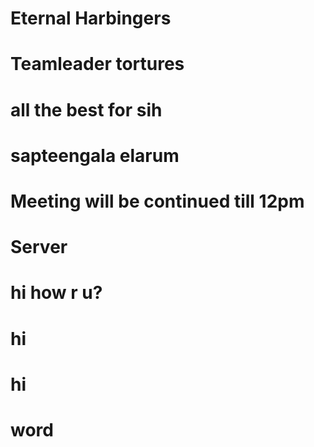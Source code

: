 # Eternal Harbingers

# Teamleader tortures

# all the best for sih

# sapteengala elarum

# Meeting will be continued till 12pm
# Server
# hi how r u?
# hi
# hi
# word